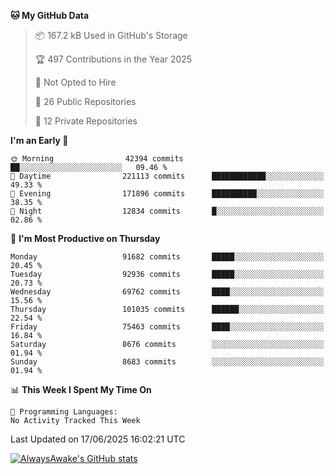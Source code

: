 <!--START_SECTION:waka-->
**🐱 My GitHub Data** 

> 📦 167.2 kB Used in GitHub's Storage 
 > 
> 🏆 497 Contributions in the Year 2025
 > 
> 🚫 Not Opted to Hire
 > 
> 📜 26 Public Repositories 
 > 
> 🔑 12 Private Repositories 
 > 
**I'm an Early 🐤** 

```text
🌞 Morning                42394 commits       ██░░░░░░░░░░░░░░░░░░░░░░░   09.46 % 
🌆 Daytime                221113 commits      ████████████░░░░░░░░░░░░░   49.33 % 
🌃 Evening                171896 commits      ██████████░░░░░░░░░░░░░░░   38.35 % 
🌙 Night                  12834 commits       █░░░░░░░░░░░░░░░░░░░░░░░░   02.86 % 
```
📅 **I'm Most Productive on Thursday** 

```text
Monday                   91682 commits       █████░░░░░░░░░░░░░░░░░░░░   20.45 % 
Tuesday                  92936 commits       █████░░░░░░░░░░░░░░░░░░░░   20.73 % 
Wednesday                69762 commits       ████░░░░░░░░░░░░░░░░░░░░░   15.56 % 
Thursday                 101035 commits      ██████░░░░░░░░░░░░░░░░░░░   22.54 % 
Friday                   75463 commits       ████░░░░░░░░░░░░░░░░░░░░░   16.84 % 
Saturday                 8676 commits        ░░░░░░░░░░░░░░░░░░░░░░░░░   01.94 % 
Sunday                   8683 commits        ░░░░░░░░░░░░░░░░░░░░░░░░░   01.94 % 
```


📊 **This Week I Spent My Time On** 

```text
💬 Programming Languages: 
No Activity Tracked This Week
```


 Last Updated on 17/06/2025 16:02:21 UTC
<!--END_SECTION:waka-->

[![AlwaysAwake's GitHub stats](https://github-readme-stats.vercel.app/api?username=AlwaysAwake&show_icons=true&theme=github_dark&count_private=true)](https://github.com/AlwaysAwake/AlwaysAwake)
